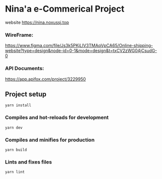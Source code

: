 # Nina'a e-Commerical Project
website
https://nina.noxussj.top

### WireFrame:
https://www.figma.com/file/Js3k5PKjLIV3TMAqVpCA65/Online-shipping-website?type=design&node-id=0-1&mode=design&t=txCV2zWG04jCsudG-0

### API Documents:
https://app.apifox.com/project/3229950


## Project setup
```
yarn install
```

### Compiles and hot-reloads for development
```
yarn dev
```

### Compiles and minifies for production
```
yarn build
```

### Lints and fixes files
```
yarn lint
```

